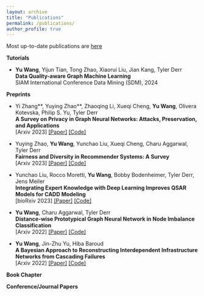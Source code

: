 ```yaml
---
layout: archive
title: "Publications"
permalink: /publications/
author_profile: true
---
```

Most up-to-date publications are [here](https://yuwvandy.github.io/_pages/2023_CV_Yu_Wang.pdf#nameddest=PUBLICATIONS)

**Tutorials**
- **Yu Wang**, Yijun Tian, Tong Zhao, Xiaorui Liu, Jian Kang, Tyler Derr
  <br>**Data Quality-aware Graph Machine Learning**
  <br>SIAM International Conference Data Mining (SDM), 2024

**Preprints**
- Yi Zhang**, Yuying Zhao**, Zhaoqing Li, Xueqi Cheng, **Yu Wang**, Olivera Kotevska, Philip S. Yu, Tyler Derr
  <br>**A Survey on Privacy in Graph Neural Networks: Attacks, Preservation, and Applications**
  <br>[Arxiv 2023] [[Paper]]() [[Code]]()
  
- Yuying Zhao, **Yu Wang**, Yunchao Liu, Xueqi Cheng, Charu Aggarwal, Tyler Derr
 <br>**Fairness and Diversity in Recommender Systems: A Survey**
 <br>[Arxiv 2023] [[Paper]](https://arxiv.org/abs/2307.04644) [[Code]]()

- Yunchao Liu, Rocco Moretti, **Yu Wang**, Bobby Bodenheimer, Tyler Derr, Jens Meiler
 <br>**Integrating Expert Knowledge with Deep Learning Improves QSAR Models for CADD Modeling**
 <br>[bioRxiv 2023] [[Paper]](https://www.ncbi.nlm.nih.gov/pmc/articles/PMC10153143/) [[Code]]()

- **Yu Wang**, Charu Aggarwal, Tyler Derr
 <br>**Distance-wise Prototypical Graph Neural Network in Node Imbalance Classification**
 <br>[Arxiv 2022] [[Paper]](https://arxiv.org/abs/2110.12035) [[Code]](https://github.com/YuWVandy/DPGNN)

- **Yu Wang**, Jin-Zhu Yu, Hiba Baroud
 <br>**A Bayesian Approach to Reconstructing Interdependent Infrastructure Networks from Cascading Failures**
 <br>[Arxiv 2022] [[Paper]](https://arxiv.org/abs/2211.15590) [[Code]]()


**Book Chapter**


**Conference/Journal Papers**

